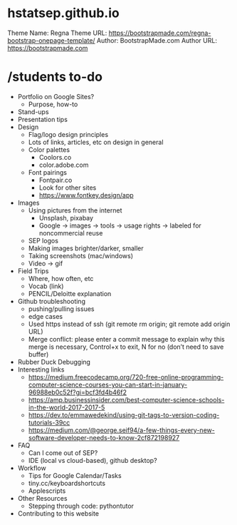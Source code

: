 # hstatsep.github.io

Theme Name: Regna
Theme URL: https://bootstrapmade.com/regna-bootstrap-onepage-template/
Author: BootstrapMade.com
Author URL: https://bootstrapmade.com

# /students to-do
- Portfolio on Google Sites?
  - Purpose, how-to
- Stand-ups
- Presentation tips
- Design
  - Flag/logo design principles
  - Lots of links, articles, etc on design in general
  - Color palettes
    - Coolors.co
    - color.adobe.com
  - Font pairings
    - Fontpair.co
    - Look for other sites
    - https://www.fontkey.design/app
- Images
  - Using pictures from the internet
    - Unsplash, pixabay
    - Google → images → tools → usage rights → labeled for noncommercial reuse
  - SEP logos
  - Making images brighter/darker, smaller
  - Taking screenshots (mac/windows)
  - Video → gif
- Field Trips
  - Where, how often, etc
  - Vocab (link)
  - PENCIL/Deloitte explanation
- Github troubleshooting 
  - pushing/pulling issues
  - edge cases
  - Used https instead of ssh (git remote rm origin; git remote add origin URL)
  - Merge conflict: please enter a commit message to explain why this merge is necessary, Control+x to exit, N for no (don’t need to save buffer)
- Rubber Duck Debugging
- Interesting links
  - https://medium.freecodecamp.org/720-free-online-programming-computer-science-courses-you-can-start-in-january-96988eb0c52f?gi=bcf3fd4b46f2
  - https://amp.businessinsider.com/best-computer-science-schools-in-the-world-2017-2017-5
  - https://dev.to/emmawedekind/using-git-tags-to-version-coding-tutorials-39cc
  - https://medium.com/@george.seif94/a-few-things-every-new-software-developer-needs-to-know-2cf872198927
- FAQ
  - Can I come out of SEP?
  - IDE (local vs cloud-based), github desktop?
- Workflow
  - Tips for Google Calendar/Tasks
  - tiny.cc/keyboardshortcuts
  - Applescripts
- Other Resources
  - Stepping through code: pythontutor
- Contributing to this website


